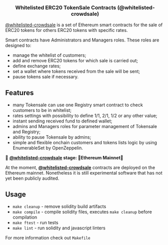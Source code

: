 <h3 align="center">Whitelisted ERC20 TokenSale Contracts (@whitelisted-crowdsale)</h3><div align="center"></div>

[@whitelisted-crowdsale](https://github.com/galtproject/whitelisted-crowdsale) is a set of Ethereum smart contracts for the sale of ERC20 tokens for others ERC20 tokens with specific rates. 

Smart contracts have Administrators and Managers roles. These roles are designed to:
- manage the whitelist of customers;
- add and remove ERC20 tokens for which sale is carried out;
- define exchange rates;
- set a wallet where tokens received from the sale will be sent;
- pause tokens sale if necessary.

## Features
- many Tokensale can use one Registry smart contract to check customers to be in whitelist;
- rates settings with possibility to define 1/1, 2/1, 1/2 or any other value;
- instant sending received fund to defined wallet;
- admins and Managers roles for parameter management of Tokensale and Registry;
- ability to pause Tokensale by admins;
- simple and flexible onchain customers and tokens lists logic by using EnumerableSet by OpenZeppelin.


:construction: **[@whitelisted-crowdsale](https://github.com/galtproject/whitelisted-crowdsale) stage: :tada:Ethereum Mainnet:tada:**

At the moment, **[@whitelisted-crowdsale](https://github.com/galtproject/whitelisted-crowdsale)** contracts are deployed on the Ethereum mainnet. Nonetheless it is still experimental software that has not yet been publicly audited.

## Usage

* `make cleanup` - remove solidity build artifacts
* `make compile` - compile solidity files, executes `make cleanup` before compilation
* `make ftest` - run tests
* `make lint` - run solidity and javascript linters

For more information check out `Makefile`
